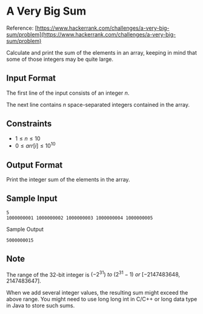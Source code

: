# A Very Big Sum
Reference: [https://www.hackerrank.com/challenges/a-very-big-sum/problem](https://www.hackerrank.com/challenges/a-very-big-sum/problem)

Calculate and print the sum of the elements in an array, keeping in mind that some of those integers may be quite large.

## Input Format

The first line of the input consists of an integer $`n`$.

The next line contains $`n`$ space-separated integers contained in the array.

## Constraints

- $`1 \leq n \leq 10`$
- $`0 \leq arr[i] \leq 10^{10}`$

## Output Format

Print the integer sum of the elements in the array.

## Sample Input

```
5
1000000001 1000000002 1000000003 1000000004 1000000005
```

Sample Output

```
5000000015
```

## Note

The range of the 32-bit integer is $`(-2^{31})\ to\ (2^{31} - 1)\ or\ [-2147483648,2147483647]`$.

When we add several integer values, the resulting sum might exceed the above range. You might need to use long long int in C/C++ or long data type in Java to store such sums.

